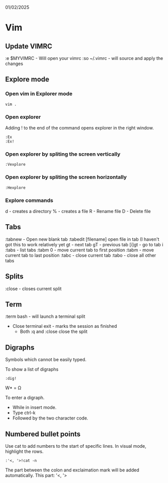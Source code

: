 01/02/2025

# Vim

## Update VIMRC
:e $MYVIMRC - Will open your vimrc
:so ~/.vimrc - will source and apply the changes

## Explore mode
### Open vim in Explorer mode
```vim
vim .
```

### Open explorer
Adding ! to the end of the command opens explorer in the right window.

```vim
:Ex
:Ex!
```

### Open explorer by spliting the screen vertically
```vim
:Vexplore
```

### Open explorer by spliting the screen horizontally
```vim
:Hexplore
```

### Explore commands
d - creates a directory
% - creates a file
R - Rename file
D - Delete file

## Tabs
:tabnew - Open new blank tab
:tabedit [filename] open file in tab (I haven't got this to work relatively yet
gt - next tab
gT - previous tab
[i]gt - go to tab i
:tabs - list tabs
:tabm 0 - move current tab to first position
:tabm - move current tab to last position
:tabc - close current tab
:tabo - close all other tabs

## Splits
:close - closes current split

## Term
:term bash - will launch a terminal split
- Close terminal
    exit - marks the session as finished
    - Both :q and :close close the split

## Digraphs
Symbols which cannot be easily typed.

To show a list of digraphs
```vim
:dig!
```

W* =  Ω

To enter a digraph.
- While in insert mode.
- Type ctrl-k
- Followed by the two character code.

## Numbered bullet points
Use cat to add numbers to the start of specific lines.
In visual mode, highlight the rows.

```vim
:'<, '>!cat -n
```
The part between the colon and exclaimation mark will be added automatically.
This part: '<, '>
